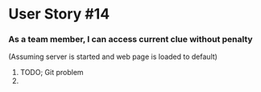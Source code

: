 # User Story #14
### As a team member, I can access current clue without penalty

(Assuming server is started and web page is loaded to default)

1. TODO; Git problem
2.